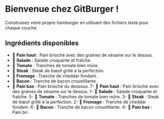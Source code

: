 # Bienvenue chez GitBurger !

Construisez votre propre hamburger en utilisant des fichiers texte pour chaque couche.

## Ingrédients disponibles

- 🥯 **Pain haut** : Pain brioché avec des graines de sésame sur le dessus.
- 🥬 **Salade** : Salade croquante et fraîche.
- 🍅 **Tomate** : Tranches de tomate bien mûre.
- 🥩 **Steak** : Steak de bœuf grillé à la perfection.
- 🧀 **Fromage** : Tranche de cheddar fondant.
- 🥓 **Bacon** : Tranche de bacon croustillante.
- 🍞 **Pain bas** : Pain brioché du dessous.
7- 🥯 **Pain haut** : Pain brioché avec des graines de sésame sur le dessus.
1- 🥬 **Salade** : Salade croquante et fraîche.
5- 🍅 **Tomate** : Tranches de tomate bien mûre.
3- 🥩 **Steak** : Steak de bœuf grillé à la perfection.
2- 🧀 **Fromage** : Tranche de cheddar fondant.
6- 🥓 **Bacon** : Tranche de bacon croustillante.
4- 🍞 **Pain bas** : Pain bri
